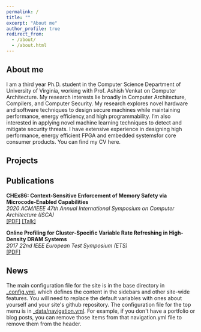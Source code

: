 ```yaml
---
permalink: /
title: ""
excerpt: "About me"
author_profile: true
redirect_from: 
  - /about/
  - /about.html
---
```


About me
------
I am a third year Ph.D. student in the Computer Science Department of University of Virginia, working with Prof. Ashish Venkat on Computer Architecture. My research interests lie broadly in Computer Architecture, Compilers, and Computer Security. My research explores novel hardware and software techniques to design secure machines while maintaining performance, energy efficiency,and high programmability. I’m also interested in applying novel machine learning techniques to detect and mitigate security threats. I have extensive experience in designing high performance, energy efficient FPGA and embedded systemsfor core consumer products. You can find my CV here. 



Projects
------


Publications
------
**CHEx86: Context-Sensitive Enforcement of Memory Safety via Microcode-Enabled Capabilities**\
*2020 ACM/IEEE 47th Annual International Symposium on Computer Architecture (ISCA)*\
[[PDF]](http://rasool-sharifi.github.io/files/2020CHEx86.pdf) [[Talk]](https://fast.wistia.net/embed/iframe/xrq0ht9iic)

**Online Profiling for Cluster-Specific Variable Rate Refreshing in High-Density DRAM Systems**\
*2017 22nd IEEE European Test Symposium (ETS)*\
[[PDF]](http://rasool-sharifi.github.io/files/2017OnlineProfiling.pdf)

News
------
The main configuration file for the site is in the base directory in [_config.yml](https://github.com/academicpages/academicpages.github.io/blob/master/_config.yml), which defines the content in the sidebars and other site-wide features. You will need to replace the default variables with ones about yourself and your site's github repository. The configuration file for the top menu is in [_data/navigation.yml](https://github.com/academicpages/academicpages.github.io/blob/master/_data/navigation.yml). For example, if you don't have a portfolio or blog posts, you can remove those items from that navigation.yml file to remove them from the header. 
